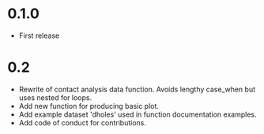 # 0.1.0

* First release

# 0.2

* Rewrite of contact analysis data function. Avoids lengthy case_when
  but uses nested for loops.
* Add new function for producing basic plot.
* Add example dataset 'dholes' used in function documentation examples.
* Add code of conduct for contributions.
